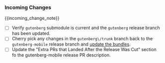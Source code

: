 ### Incoming Changes

{{incoming_change_note}}

- [ ] Verify `gutenberg` submodule is current and the `gutenberg` release branch has been updated.
- [ ] Cherry pick any changes in the `gutenberg\/trunk` branch back to the `gutenberg-mobile` release branch and [update the bundles]().
- [ ] Update the "Extra PRs that Landed After the Release Was Cut" section fo the gutenberg-mobile release PR description.

<!-- optional_incoming_changes -->
